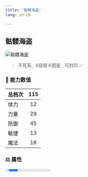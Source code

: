 ```yaml
---
title: '骷髅海盗'
lang: zh-CN

---
```



## 骷髅海盗

![骷髅海盗](https://user-images.githubusercontent.com/78347270/115939442-13160200-a4d9-11eb-9daa-efa13e5fb710.gif) 

> 不死系 , 4级银卡图鉴<Card :type="1" /> , 可封印 ✅ 


### 💪 能力数值

| 总档次       | 115            |
| :----------- |:-------------:|
| 体力      | 12   <Stars :number="1" />  |
| 力量      | 29   <Stars :number="3" />  |
| 防御      | 45  <Stars :number="4.5" />  | 
| 敏捷      | 13  <Stars :number="1.5" />  | 
| 魔法      | 16  <Stars :number="1.5" />   | 


### ⚖️ 属性


<Progress earth :number="5" />

<Progress water :number="5" />

<Progress fire :number="0" />

<Progress wind :number="0" />

### ✨ 技能栏 <Strong>8个</Strong>

- 攻击
- 防御

### 👶 1级出现点

- 无



